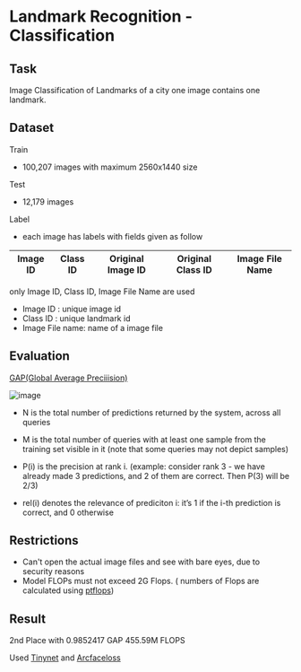 # Landmark Recognition - Classification

Task
----
Image Classification of Landmarks of a city
one image contains one landmark.

Dataset
----
Train
- 100,207 images with maximum 2560x1440 size

Test
- 12,179 images

Label
- each image has labels with fields given as follow

Image ID | Class ID | Original Image ID | Original Class ID | Image File Name
-- | -- | -- | -- | --

only Image ID, Class ID, Image File Name are used
- Image ID : unique image id
- Class ID : unique landmark id
- Image File name: name of a image file

Evaluation
----
[GAP(Global Average Preciiision)](https://evaluations.readthedocs.io/en/latest/kaggle_2020/global_average_precision.html)

![image](https://user-images.githubusercontent.com/65278309/229817368-17a959ce-1d36-48f2-8e85-55f3af74912f.png)
- N is the total number of predictions returned by the system, across all queries

- M is the total number of queries with at least one sample from the training set visible in it (note that some queries may not depict samples)

- P(i) is the precision at rank i. (example: consider rank 3 - we have already made 3 predictions, and 2 of them are correct. Then P(3) will be 2/3)

- rel(i) denotes the relevance of prediciton i: it’s 1 if the i-th prediction is correct, and 0 otherwise

Restrictions
----
- Can't open the actual image files and see with bare eyes, due to security reasons 
- Model FLOPs must not exceed 2G Flops. ( numbers of Flops are calculated using [ptflops](https://github.com/sovrasov/flops-counter.pytorch))

Result
----
2nd Place with 0.9852417 GAP 455.59M FLOPS

Used [Tinynet](https://arxiv.org/abs/2010.14819v2) and [Arcfaceloss](https://openaccess.thecvf.com/content_CVPR_2019/papers/Deng_ArcFace_Additive_Angular_Margin_Loss_for_Deep_Face_Recognition_CVPR_2019_paper.pdf)
